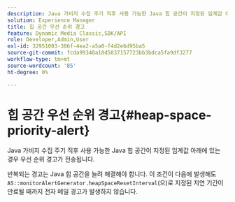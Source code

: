 ```yaml
---
description: Java 가비지 수집 주기 직후 사용 가능한 Java 힙 공간이 지정된 임계값 아래에 있는 경우 우선 순위 경고가 전송됩니다.
solution: Experience Manager
title: 힙 공간 우선 순위 경고
feature: Dynamic Media Classic,SDK/API
role: Developer,Admin,User
exl-id: 32951003-386f-4ea2-a5a0-f4d2e6d95ba5
source-git-commit: fcda99340a18d5037157723bb3bdca5fa9df3277
workflow-type: tm+mt
source-wordcount: '85'
ht-degree: 0%

---
```


# 힙 공간 우선 순위 경고{#heap-space-priority-alert}

Java 가비지 수집 주기 직후 사용 가능한 Java 힙 공간이 지정된 임계값 아래에 있는 경우 우선 순위 경고가 전송됩니다.

반복되는 경고는 Java 힙 공간을 늘려 해결해야 합니다. 이 조건이 다음에 발생해도 `AS::monitorAlertGenerator.heapSpaceResetInterval`(으)로 지정된 지연 기간이 만료될 때까지 전자 메일 경고가 발생하지 않습니다.
